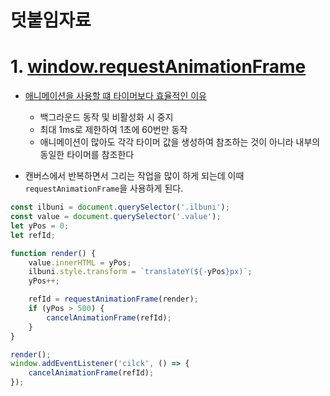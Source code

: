 # 덧붙임자료

# 1. [window.requestAnimationFrame](https://developer.mozilla.org/ko/docs/Web/API/Window/requestAnimationFrame)

-   [애니메이션을 사용할 떄 타이머보다 효율적인 이유](<https://webisfree.com/2020-03-19/[%EC%9E%90%EB%B0%94%EC%8A%A4%ED%81%AC%EB%A6%BD%ED%8A%B8]-requestanimationframe()%EC%9D%84-%EC%82%AC%EC%9A%A9%ED%95%98%EB%8A%94-%EB%B0%A9%EB%B2%95-%EB%B0%8F-%EC%98%88%EC%A0%9C>)

    -   백그라운드 동작 및 비활성화 시 중지
    -   최대 1ms로 제한하여 1초에 60번만 동작
    -   애니메이션이 많아도 각각 타이머 값을 생성하여 참조하는 것이 아니라 내부의 동일한 타이머를 참조한다

-   캔버스에서 반복하면서 그리는 작업을 많이 하게 되는데 이때 `requestAnimationFrame`을 사용하게 된다.

```js
const ilbuni = document.querySelector('.ilbuni');
const value = document.querySelector('.value');
let yPos = 0;
let refId;

function render() {
    value.innerHTML = yPos;
    ilbuni.style.transform = `translateY(${-yPos}px)`;
    yPos++;

    refId = requestAnimationFrame(render);
    if (yPos > 500) {
        cancelAnimationFrame(refId);
    }
}

render();
window.addEventListener('cilck', () => {
    cancelAnimationFrame(refId);
});
```
